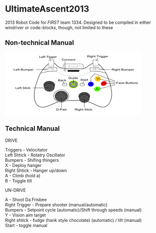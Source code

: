 UltimateAscent2013
==================

2013 Robot Code for _FIRST_ team 1334.  Designed to be compiled in either windriver or code::blocks, though, not limited to these

Non-technical Manual
--------------------

![xbox controller][xbox]

Technical Manual
----------------

DRIVE

Triggers - Velocitator  
Left Shtick - Rotatry Oscillator  
Bumpers - Shifing thingers  
X - Deploy hanger  
Right Shtick - Hanger up/down  
A - Climb (hold a)  
B - Toggle tilt  

UN-DRIVE

A - Shoot Da Frisbee  
Right Trigger - Prepare shooter (manual/automatic)  
Bumpers - Setpoint cycle (automatic)/Shift through speeds (manual)  
Y - Vision aim target  
Right shtick - fudge (hank style chocolate) (automatic) / tilt (manual)  
Start - toggle manual  


[xbox]: xbox-controller.png  "XBOX Controller"